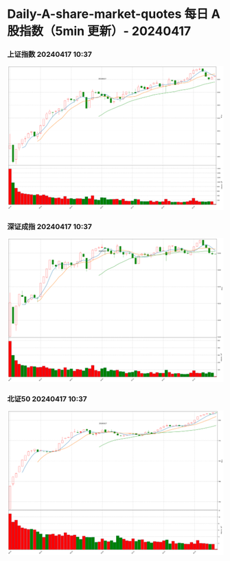 
# Daily-A-share-market-quotes 每日 A 股指数（5min 更新）- 20240417

### 上证指数 20240417 10:37
![](./fig/2024/4/20240417-sh000001.png)

### 深证成指 20240417 10:37
![](./fig/2024/4/20240417-sz399001.png)

### 北证50 20240417 10:37
![](./fig/2024/4/20240417-bj899050.png)
